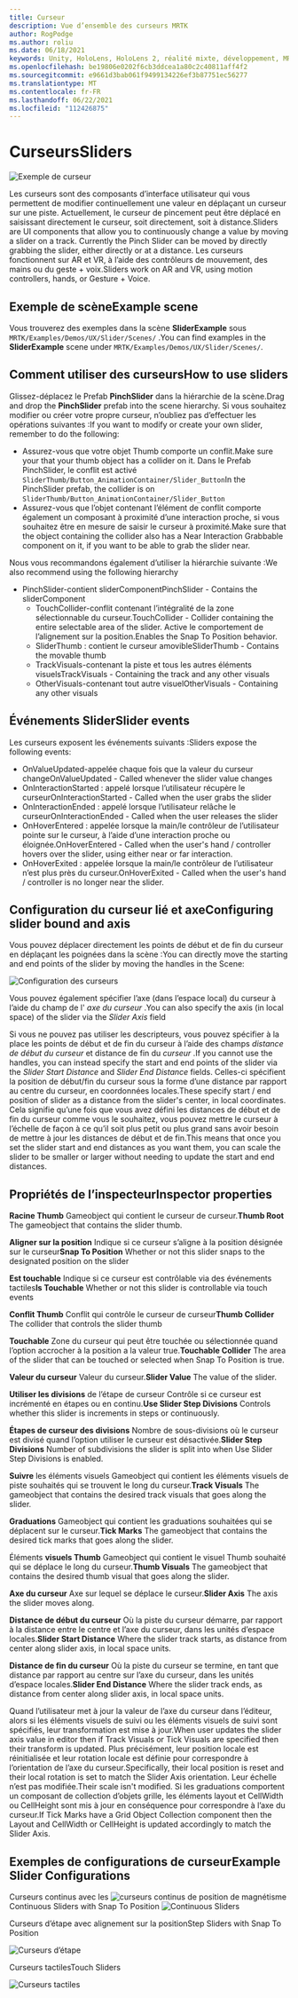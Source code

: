 ```yaml
---
title: Curseur
description: Vue d’ensemble des curseurs MRTK
author: RogPodge
ms.author: roliu
ms.date: 06/18/2021
keywords: Unity, HoloLens, HoloLens 2, réalité mixte, développement, MRTK, curseurs,
ms.openlocfilehash: be19806e0202f6cb3ddcea1a80c2c40811aff4f2
ms.sourcegitcommit: e9661d3bab061f9499134226ef3b87751ec56277
ms.translationtype: MT
ms.contentlocale: fr-FR
ms.lasthandoff: 06/22/2021
ms.locfileid: "112426875"
---
```

# <a name="sliders"></a><span data-ttu-id="f960a-104">Curseurs</span><span class="sxs-lookup"><span data-stu-id="f960a-104">Sliders</span></span>

![Exemple de curseur](../images/slider/MRTK_UX_Slider_Main.jpg)

<span data-ttu-id="f960a-106">Les curseurs sont des composants d’interface utilisateur qui vous permettent de modifier continuellement une valeur en déplaçant un curseur sur une piste. Actuellement, le curseur de pincement peut être déplacé en saisissant directement le curseur, soit directement, soit à distance.</span><span class="sxs-lookup"><span data-stu-id="f960a-106">Sliders are UI components that allow you to continuously change a value by moving a slider on a track. Currently the Pinch Slider can be moved by directly grabbing the slider, either directly or at a distance.</span></span> <span data-ttu-id="f960a-107">Les curseurs fonctionnent sur AR et VR, à l’aide des contrôleurs de mouvement, des mains ou du geste + voix.</span><span class="sxs-lookup"><span data-stu-id="f960a-107">Sliders work on AR and VR, using motion controllers, hands, or Gesture + Voice.</span></span>

## <a name="example-scene"></a><span data-ttu-id="f960a-108">Exemple de scène</span><span class="sxs-lookup"><span data-stu-id="f960a-108">Example scene</span></span>

<span data-ttu-id="f960a-109">Vous trouverez des exemples dans la scène **SliderExample** sous `MRTK/Examples/Demos/UX/Slider/Scenes/` .</span><span class="sxs-lookup"><span data-stu-id="f960a-109">You can find examples in the **SliderExample** scene under `MRTK/Examples/Demos/UX/Slider/Scenes/`.</span></span>

## <a name="how-to-use-sliders"></a><span data-ttu-id="f960a-110">Comment utiliser des curseurs</span><span class="sxs-lookup"><span data-stu-id="f960a-110">How to use sliders</span></span>

<span data-ttu-id="f960a-111">Glissez-déplacez le Prefab **PinchSlider** dans la hiérarchie de la scène.</span><span class="sxs-lookup"><span data-stu-id="f960a-111">Drag and drop the **PinchSlider** prefab into the scene hierarchy.</span></span> <span data-ttu-id="f960a-112">Si vous souhaitez modifier ou créer votre propre curseur, n’oubliez pas d’effectuer les opérations suivantes :</span><span class="sxs-lookup"><span data-stu-id="f960a-112">If you want to modify or create your own slider, remember to do the following:</span></span>

- <span data-ttu-id="f960a-113">Assurez-vous que votre objet Thumb comporte un conflit.</span><span class="sxs-lookup"><span data-stu-id="f960a-113">Make sure your that your thumb object has a collider on it.</span></span> <span data-ttu-id="f960a-114">Dans le Prefab PinchSlider, le conflit est activé `SliderThumb/Button_AnimationContainer/Slider_Button`</span><span class="sxs-lookup"><span data-stu-id="f960a-114">In the PinchSlider prefab, the collider is on `SliderThumb/Button_AnimationContainer/Slider_Button`</span></span>
- <span data-ttu-id="f960a-115">Assurez-vous que l’objet contenant l’élément de conflit comporte également un composant à proximité d’une interaction proche, si vous souhaitez être en mesure de saisir le curseur à proximité.</span><span class="sxs-lookup"><span data-stu-id="f960a-115">Make sure that the object containing the collider also has a Near Interaction Grabbable component on it, if you want to be able to grab the slider near.</span></span>

<span data-ttu-id="f960a-116">Nous vous recommandons également d’utiliser la hiérarchie suivante :</span><span class="sxs-lookup"><span data-stu-id="f960a-116">We also recommend using the following hierarchy</span></span>

- <span data-ttu-id="f960a-117">PinchSlider-contient sliderComponent</span><span class="sxs-lookup"><span data-stu-id="f960a-117">PinchSlider - Contains the sliderComponent</span></span>
  - <span data-ttu-id="f960a-118">TouchCollider-conflit contenant l’intégralité de la zone sélectionnable du curseur.</span><span class="sxs-lookup"><span data-stu-id="f960a-118">TouchCollider - Collider containing the entire selectable area of the slider.</span></span> <span data-ttu-id="f960a-119">Active le comportement de l’alignement sur la position.</span><span class="sxs-lookup"><span data-stu-id="f960a-119">Enables the Snap To Position behavior.</span></span>
  - <span data-ttu-id="f960a-120">SliderThumb : contient le curseur amovible</span><span class="sxs-lookup"><span data-stu-id="f960a-120">SliderThumb - Contains the movable thumb</span></span>
  - <span data-ttu-id="f960a-121">TrackVisuals-contenant la piste et tous les autres éléments visuels</span><span class="sxs-lookup"><span data-stu-id="f960a-121">TrackVisuals - Containing the track and any other visuals</span></span>
  - <span data-ttu-id="f960a-122">OtherVisuals-contenant tout autre visuel</span><span class="sxs-lookup"><span data-stu-id="f960a-122">OtherVisuals - Containing any other visuals</span></span>

## <a name="slider-events"></a><span data-ttu-id="f960a-123">Événements Slider</span><span class="sxs-lookup"><span data-stu-id="f960a-123">Slider events</span></span>

<span data-ttu-id="f960a-124">Les curseurs exposent les événements suivants :</span><span class="sxs-lookup"><span data-stu-id="f960a-124">Sliders expose the following events:</span></span>

- <span data-ttu-id="f960a-125">OnValueUpdated-appelée chaque fois que la valeur du curseur change</span><span class="sxs-lookup"><span data-stu-id="f960a-125">OnValueUpdated - Called whenever the slider value changes</span></span>
- <span data-ttu-id="f960a-126">OnInteractionStarted : appelé lorsque l’utilisateur récupère le curseur</span><span class="sxs-lookup"><span data-stu-id="f960a-126">OnInteractionStarted - Called when the user grabs the slider</span></span>
- <span data-ttu-id="f960a-127">OnInteractionEnded : appelé lorsque l’utilisateur relâche le curseur</span><span class="sxs-lookup"><span data-stu-id="f960a-127">OnInteractionEnded - Called when the user releases the slider</span></span>
- <span data-ttu-id="f960a-128">OnHoverEntered : appelée lorsque la main/le contrôleur de l’utilisateur pointe sur le curseur, à l’aide d’une interaction proche ou éloignée.</span><span class="sxs-lookup"><span data-stu-id="f960a-128">OnHoverEntered - Called when the user's hand / controller hovers over the slider, using either near or far interaction.</span></span>
- <span data-ttu-id="f960a-129">OnHoverExited : appelée lorsque la main/le contrôleur de l’utilisateur n’est plus près du curseur.</span><span class="sxs-lookup"><span data-stu-id="f960a-129">OnHoverExited - Called when the user's hand / controller is no longer near the slider.</span></span>

## <a name="configuring-slider-bound-and-axis"></a><span data-ttu-id="f960a-130">Configuration du curseur lié et axe</span><span class="sxs-lookup"><span data-stu-id="f960a-130">Configuring slider bound and axis</span></span>

<span data-ttu-id="f960a-131">Vous pouvez déplacer directement les points de début et de fin du curseur en déplaçant les poignées dans la scène :</span><span class="sxs-lookup"><span data-stu-id="f960a-131">You can directly move the starting and end points of the slider by moving the handles in the Scene:</span></span>

![Configuration des curseurs](../images/sliders/MRTK_Sliders_Setup.png)

<span data-ttu-id="f960a-133">Vous pouvez également spécifier l’axe (dans l’espace local) du curseur à l’aide du champ de l' _axe du curseur_ .</span><span class="sxs-lookup"><span data-stu-id="f960a-133">You can also specify the axis (in local space) of the slider via the _Slider Axis_ field</span></span>

<span data-ttu-id="f960a-134">Si vous ne pouvez pas utiliser les descripteurs, vous pouvez spécifier à la place les points de début et de fin du curseur à l’aide des champs _distance de début du curseur_ et distance de fin du _curseur_ .</span><span class="sxs-lookup"><span data-stu-id="f960a-134">If you cannot use the handles, you can instead specify the start and end points of the slider via the _Slider Start Distance_ and _Slider End Distance_ fields.</span></span> <span data-ttu-id="f960a-135">Celles-ci spécifient la position de début/fin du curseur sous la forme d’une distance par rapport au centre du curseur, en coordonnées locales.</span><span class="sxs-lookup"><span data-stu-id="f960a-135">These specify start / end position of slider as a distance from the slider's center, in local coordinates.</span></span> <span data-ttu-id="f960a-136">Cela signifie qu’une fois que vous avez défini les distances de début et de fin du curseur comme vous le souhaitez, vous pouvez mettre le curseur à l’échelle de façon à ce qu’il soit plus petit ou plus grand sans avoir besoin de mettre à jour les distances de début et de fin.</span><span class="sxs-lookup"><span data-stu-id="f960a-136">This means that once you set the slider start and end distances as you want them, you can scale the slider to be smaller or larger without needing to update the start and end distances.</span></span>

## <a name="inspector-properties"></a><span data-ttu-id="f960a-137">Propriétés de l’inspecteur</span><span class="sxs-lookup"><span data-stu-id="f960a-137">Inspector properties</span></span>

<span data-ttu-id="f960a-138">**Racine Thumb** Gameobject qui contient le curseur de curseur.</span><span class="sxs-lookup"><span data-stu-id="f960a-138">**Thumb Root** The gameobject that contains the slider thumb.</span></span>

<span data-ttu-id="f960a-139">**Aligner sur la position** Indique si ce curseur s’aligne à la position désignée sur le curseur</span><span class="sxs-lookup"><span data-stu-id="f960a-139">**Snap To Position** Whether or not this slider snaps to the designated position on the slider</span></span>

<span data-ttu-id="f960a-140">**Est touchable** Indique si ce curseur est contrôlable via des événements tactiles</span><span class="sxs-lookup"><span data-stu-id="f960a-140">**Is Touchable** Whether or not this slider is controllable via touch events</span></span>

<span data-ttu-id="f960a-141">**Conflit Thumb** Conflit qui contrôle le curseur de curseur</span><span class="sxs-lookup"><span data-stu-id="f960a-141">**Thumb Collider** The collider that controls the slider thumb</span></span>

<span data-ttu-id="f960a-142">**Touchable** Zone du curseur qui peut être touchée ou sélectionnée quand l’option accrocher à la position a la valeur true.</span><span class="sxs-lookup"><span data-stu-id="f960a-142">**Touchable Collider** The area of the slider that can be touched or selected when Snap To Position is true.</span></span>

<span data-ttu-id="f960a-143">**Valeur du curseur** Valeur du curseur.</span><span class="sxs-lookup"><span data-stu-id="f960a-143">**Slider Value** The value of the slider.</span></span>

<span data-ttu-id="f960a-144">**Utiliser les divisions** de l’étape de curseur Contrôle si ce curseur est incrémenté en étapes ou en continu.</span><span class="sxs-lookup"><span data-stu-id="f960a-144">**Use Slider Step Divisions** Controls whether this slider is increments in steps or continuously.</span></span>

<span data-ttu-id="f960a-145">**Étapes de curseur des divisions** Nombre de sous-divisions où le curseur est divisé quand l’option utiliser le curseur est désactivée.</span><span class="sxs-lookup"><span data-stu-id="f960a-145">**Slider Step Divisions** Number of subdivisions the slider is split into when Use Slider Step Divisions is enabled.</span></span>

<span data-ttu-id="f960a-146">**Suivre** les éléments visuels Gameobject qui contient les éléments visuels de piste souhaités qui se trouvent le long du curseur.</span><span class="sxs-lookup"><span data-stu-id="f960a-146">**Track Visuals** The gameobject that contains the desired track visuals that goes along the slider.</span></span>

<span data-ttu-id="f960a-147">**Graduations** Gameobject qui contient les graduations souhaitées qui se déplacent sur le curseur.</span><span class="sxs-lookup"><span data-stu-id="f960a-147">**Tick Marks** The gameobject that contains the desired tick marks that goes along the slider.</span></span>

<span data-ttu-id="f960a-148">Éléments **visuels Thumb** Gameobject qui contient le visuel Thumb souhaité qui se déplace le long du curseur.</span><span class="sxs-lookup"><span data-stu-id="f960a-148">**Thumb Visuals** The gameobject that contains the desired thumb visual that goes along the slider.</span></span>

<span data-ttu-id="f960a-149">**Axe du curseur** Axe sur lequel se déplace le curseur.</span><span class="sxs-lookup"><span data-stu-id="f960a-149">**Slider Axis** The axis the slider moves along.</span></span>

<span data-ttu-id="f960a-150">**Distance de début du curseur** Où la piste du curseur démarre, par rapport à la distance entre le centre et l’axe du curseur, dans les unités d’espace locales.</span><span class="sxs-lookup"><span data-stu-id="f960a-150">**Slider Start Distance** Where the slider track starts, as distance from center along slider axis, in local space units.</span></span>

<span data-ttu-id="f960a-151">**Distance de fin du curseur** Où la piste du curseur se termine, en tant que distance par rapport au centre sur l’axe du curseur, dans les unités d’espace locales.</span><span class="sxs-lookup"><span data-stu-id="f960a-151">**Slider End Distance** Where the slider track ends, as distance from center along slider axis, in local space units.</span></span>

<span data-ttu-id="f960a-152">Quand l’utilisateur met à jour la valeur de l’axe du curseur dans l’éditeur, alors si les éléments visuels de suivi ou les éléments visuels de suivi sont spécifiés, leur transformation est mise à jour.</span><span class="sxs-lookup"><span data-stu-id="f960a-152">When user updates the slider axis value in editor then if Track Visuals or Tick Visuals are specified then their transform is updated.</span></span>
<span data-ttu-id="f960a-153">Plus précisément, leur position locale est réinitialisée et leur rotation locale est définie pour correspondre à l’orientation de l’axe du curseur.</span><span class="sxs-lookup"><span data-stu-id="f960a-153">Specifically, their local position is reset and their local rotation is set to match the Slider Axis orientation.</span></span>
<span data-ttu-id="f960a-154">Leur échelle n’est pas modifiée.</span><span class="sxs-lookup"><span data-stu-id="f960a-154">Their scale isn't modified.</span></span>
<span data-ttu-id="f960a-155">Si les graduations comportent un composant de collection d’objets grille, les éléments layout et CellWidth ou CellHeight sont mis à jour en conséquence pour correspondre à l’axe du curseur.</span><span class="sxs-lookup"><span data-stu-id="f960a-155">If Tick Marks have a Grid Object Collection component then the Layout and CellWidth or CellHeight is updated accordingly to match the Slider Axis.</span></span>

## <a name="example-slider-configurations"></a><span data-ttu-id="f960a-156">Exemples de configurations de curseur</span><span class="sxs-lookup"><span data-stu-id="f960a-156">Example Slider Configurations</span></span>

<span data-ttu-id="f960a-157">Curseurs continus avec les ![ curseurs continus de position de magnétisme](https://user-images.githubusercontent.com/39840334/122488212-d410a400-cf91-11eb-8d31-fc7584ddc465.gif)</span><span class="sxs-lookup"><span data-stu-id="f960a-157">Continuous Sliders with Snap To Position ![Continuous Sliders](https://user-images.githubusercontent.com/39840334/122488212-d410a400-cf91-11eb-8d31-fc7584ddc465.gif)</span></span>

<span data-ttu-id="f960a-158">Curseurs d’étape avec alignement sur la position</span><span class="sxs-lookup"><span data-stu-id="f960a-158">Step Sliders with Snap To Position</span></span>

![Curseurs d’étape](https://user-images.githubusercontent.com/39840334/122488226-dc68df00-cf91-11eb-9459-89655bbb054d.gif)

<span data-ttu-id="f960a-160">Curseurs tactiles</span><span class="sxs-lookup"><span data-stu-id="f960a-160">Touch Sliders</span></span>

![Curseurs tactiles](https://user-images.githubusercontent.com/39840334/122488221-d8d55800-cf91-11eb-91a1-bb12debe2797.gif)